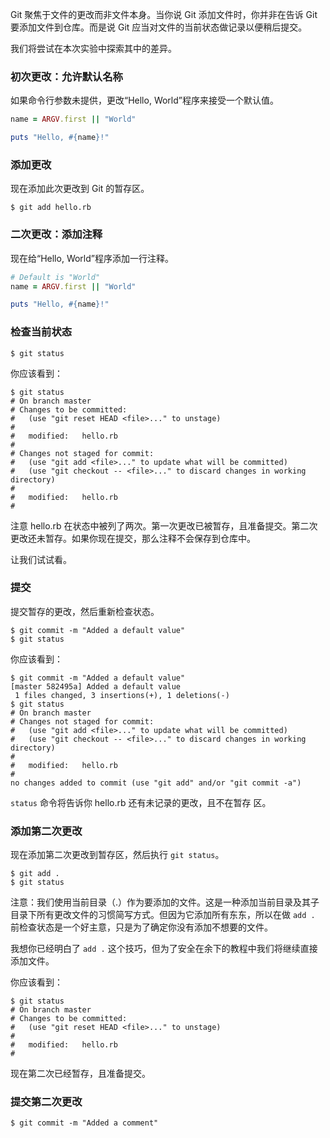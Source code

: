 Git 聚焦于文件的更改而非文件本身。当你说 Git 添加文件时，你并非在告诉 Git 要添加文件到仓库。而是说 Git 应当对文件的当前状态做记录以便稍后提交。

我们将尝试在本次实验中探索其中的差异。

### 初次更改：允许默认名称

如果命令行参数未提供，更改“Hello, World”程序来接受一个默认值。

```ruby
name = ARGV.first || "World"

puts "Hello, #{name}!"
```

### 添加更改

现在添加此次更改到 Git 的暂存区。

```
$ git add hello.rb
```

### 二次更改：添加注释

现在给“Hello, World”程序添加一行注释。

```ruby
# Default is "World"
name = ARGV.first || "World"

puts "Hello, #{name}!"
```

### 检查当前状态

```
$ git status
```

你应该看到：

```
$ git status
# On branch master
# Changes to be committed:
#   (use "git reset HEAD <file>..." to unstage)
#
#   modified:   hello.rb
#
# Changes not staged for commit:
#   (use "git add <file>..." to update what will be committed)
#   (use "git checkout -- <file>..." to discard changes in working directory)
#
#   modified:   hello.rb
#
```

注意 hello.rb 在状态中被列了两次。第一次更改已被暂存，且准备提交。第二次更改还未暂存。如果你现在提交，那么注释不会保存到仓库中。

让我们试试看。

### 提交

提交暂存的更改，然后重新检查状态。

```
$ git commit -m "Added a default value"
$ git status
```

你应该看到：

```
$ git commit -m "Added a default value"
[master 582495a] Added a default value
 1 files changed, 3 insertions(+), 1 deletions(-)
$ git status
# On branch master
# Changes not staged for commit:
#   (use "git add <file>..." to update what will be committed)
#   (use "git checkout -- <file>..." to discard changes in working directory)
#
#   modified:   hello.rb
#
no changes added to commit (use "git add" and/or "git commit -a")
```

`status` 命令将告诉你 hello.rb 还有未记录的更改，且不在暂存
区。

### 添加第二次更改

现在添加第二次更改到暂存区，然后执行 `git status`。

```
$ git add .
$ git status
```

注意：我们使用当前目录（.）作为要添加的文件。这是一种添加当前目录及其子目录下所有更改文件的习惯简写方式。但因为它添加所有东东，所以在做 `add .` 前检查状态是一个好主意，只是为了确定你没有添加不想要的文件。

我想你已经明白了 `add .` 这个技巧，但为了安全在余下的教程中我们将继续直接添加文件。

你应该看到：

```
$ git status
# On branch master
# Changes to be committed:
#   (use "git reset HEAD <file>..." to unstage)
#
#   modified:   hello.rb
#
```

现在第二次已经暂存，且准备提交。

### 提交第二次更改

```
$ git commit -m "Added a comment"
```